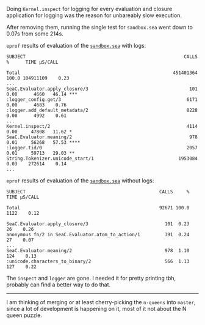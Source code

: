 Doing `Kernel.inspect` for logging for every evaluation and closure application for logging was the reason for unbareably slow execution.

After removing them, running the single test for `sandbox.sea` went down to 0.07s from some 214s.

`eprof` results of evaluation of the [`sandbox.sea`](../seac/test/fixtures/sandbox.sea) with logs:

    SUBJECT                                                          CALLS     %      TIME µS/CALL

    Total                                                        451401364 100.0 104911109    0.23
    ...
    SeaC.Evaluator.apply_closure/3                                     101  0.00      4660   46.14 ***
    :logger_config.get/3                                              6171  0.00      4683    0.76
    :logger.add_default_metadata/2                                    8228  0.00      4992    0.61
    ...
    Kernel.inspect/2                                                  4114  0.00     47808   11.62 *
    SeaC.Evaluator.meaning/2                                           978  0.01     56268   57.53 ****
    :logger.tid/0                                                     2057  0.01     59713   29.03 **
    String.Tokenizer.unicode_start/1                               1953084  0.03    272614    0.14
    ...


`eprof` results of evaluation of the [`sandbox.sea`](../seac/test/fixtures/sandbox.sea) without logs:

    SUBJECT                                                 CALLS     % TIME µS/CALL

    Total                                                   92671 100.0 1122    0.12

    SeaC.Evaluator.apply_closure/3                            101  0.23   26    0.26
    anonymous fn/2 in SeaC.Evaluator.atom_to_action/1         391  0.24   27    0.07
    ...
    SeaC.Evaluator.meaning/2                                  978  1.10  124    0.13
    :unicode.characters_to_binary/2                           566  1.13  127    0.22

The `inspect` and `logger` are gone. I needed it for pretty printing tbh, probably can find a better way to do that.

-----

I am thinking of merging or at least cherry-picking the `n-queens` into `master`, since a lot of development is happening on it, most of it not about the N queen puzzle.
